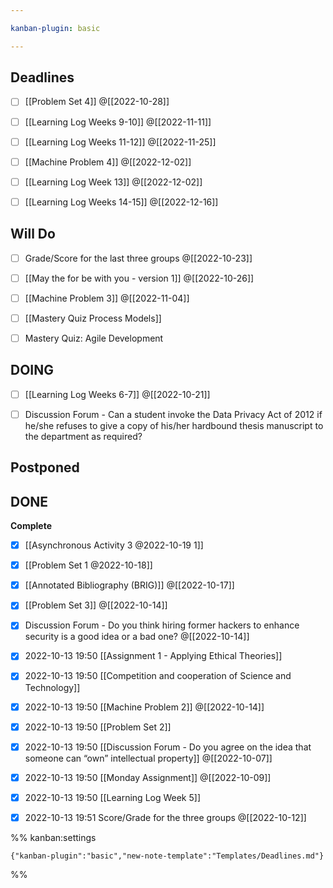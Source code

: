 ```yaml
---

kanban-plugin: basic

---
```


## Deadlines

- [ ] [[Problem Set 4]] @[[2022-10-28]]
- [ ] [[Learning Log  Weeks 9-10]] @[[2022-11-11]]
- [ ] [[Learning Log  Weeks 11-12]] @[[2022-11-25]]
- [ ] [[Machine Problem 4]] @[[2022-12-02]]
- [ ] [[Learning Log  Week 13]] @[[2022-12-02]]
- [ ] [[Learning Log  Weeks 14-15]] @[[2022-12-16]]


## Will Do

- [ ] Grade/Score for the last three groups @[[2022-10-23]]
- [ ] [[May the for be with you - version 1]] @[[2022-10-26]]
- [ ] [[Machine Problem 3]] @[[2022-11-04]]
- [ ] [[Mastery Quiz  Process Models]]
- [ ] Mastery Quiz: Agile Development


## DOING

- [ ] [[Learning Log  Weeks 6-7]] @[[2022-10-21]]
- [ ] Discussion Forum - Can a student invoke the Data Privacy Act of 2012 if he/she refuses to give a copy of his/her hardbound thesis manuscript to the department as required?


## Postponed



## DONE

**Complete**
- [x] [[Asynchronous Activity 3 @2022-10-19 1]]
- [x] [[Problem Set 1 @2022-10-18]]
- [x] [[Annotated Bibliography (BRIG)]] @[[2022-10-17]]
- [x] [[Problem Set 3]] @[[2022-10-14]]
- [x] Discussion Forum - Do you think hiring former hackers to enhance security is a good idea or a bad one? @[[2022-10-14]]
- [x] 2022-10-13 19:50 [[Assignment 1 - Applying Ethical Theories]]
- [x] 2022-10-13 19:50 [[Competition and cooperation of Science and Technology]]
- [x] 2022-10-13 19:50 [[Machine Problem 2]] @[[2022-10-14]]
- [x] 2022-10-13 19:50 [[Problem Set 2]]
- [x] 2022-10-13 19:50 [[Discussion Forum - Do you agree on the idea that someone can “own” intellectual property]] @[[2022-10-07]]
- [x] 2022-10-13 19:50 [[Monday Assignment]] @[[2022-10-09]]
- [x] 2022-10-13 19:50 [[Learning Log  Week 5]]
- [x] 2022-10-13 19:51 Score/Grade for the three groups @[[2022-10-12]]




%% kanban:settings
```
{"kanban-plugin":"basic","new-note-template":"Templates/Deadlines.md"}
```
%%